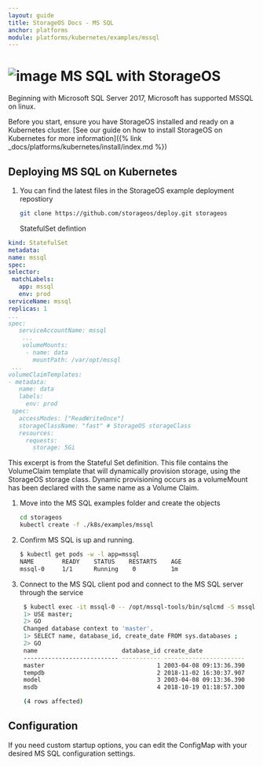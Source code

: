 ```yaml
---
layout: guide
title: StorageOS Docs - MS SQL
anchor: platforms
module: platforms/kubernetes/examples/mssql
---
```


# ![image](/images/docs/explore/mssqllogo.png) MS SQL with StorageOS

Beginning with Microsoft SQL Server 2017, Microsoft has supported MSSQL on
linux.

Before you start, ensure you have StorageOS installed and ready on a Kubernetes
cluster. [See our guide on how to install StorageOS on Kubernetes for more
information]({% link _docs/platforms/kubernetes/install/index.md %})

## Deploying MS SQL on Kubernetes

1. You can find the latest files in the StorageOS example deployment repostiory
   ```bash
   git clone https://github.com/storageos/deploy.git storageos
   ```
   StatefulSet defintion
  ```yaml
kind: StatefulSet
metadata:
 name: mssql
spec:
 selector:
   matchLabels:
     app: mssql
     env: prod
 serviceName: mssql
 replicas: 1
 ...
 spec:
     serviceAccountName: mssql
      ...
      volumeMounts:
       - name: data
         mountPath: /var/opt/mssql
   ...
volumeClaimTemplates:
 - metadata:
     name: data
     labels:
       env: prod
   spec:
     accessModes: ["ReadWriteOnce"]
     storageClassName: "fast" # StorageOS storageClass 
     resources:
       requests:
         storage: 5Gi
   ```
   This excerpt is from the Stateful Set definition. This file contains the
   VolumeClaim template that will dynamically provision storage, using the
   StorageOS storage class. Dynamic provisioning occurs as a volumeMount has
   been declared with the same name as a Volume Claim.

1. Move into the MS SQL examples folder and create the objects

   ```bash
   cd storageos
   kubectl create -f ./k8s/examples/mssql
   ```

1. Confirm MS SQL is up and running.

   ```bash
   $ kubectl get pods -w -l app=mssql
   NAME        READY    STATUS    RESTARTS    AGE
   mssql-0     1/1      Running    0          1m
   ```

1. Connect to the MS SQL client pod and connect to the MS SQL server through the
   service
   ```bash
    $ kubectl exec -it mssql-0 -- /opt/mssql-tools/bin/sqlcmd -S mssql-0.mssql -U SA -P 'Password15'
    1> USE master;
    2> GO
    Changed database context to 'master'.
    1> SELECT name, database_id, create_date FROM sys.databases ;
    2> GO
    name                        database_id create_date            
    --------------------------- ----------- -----------------------
    master                                1 2003-04-08 09:13:36.390
    tempdb                                2 2018-11-02 16:30:37.907
    model                                 3 2003-04-08 09:13:36.390
    msdb                                  4 2018-10-19 01:18:57.300

    (4 rows affected)
    ```

## Configuration

If you need custom startup options, you can edit the ConfigMap with your desired MS SQL configuration settings.
